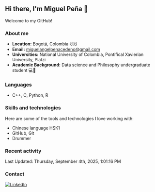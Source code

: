 ## Hi there, I'm Miguel Peña 👋

Welcome to my GitHub!

### About me

- **Location:** Bogotá, Colombia :colombia:
- **Email:** <miguelangelpenacedeno@gmail.com>
- **Universities:** National University of Colombia, Pontifical Xavierian University, Platzi
- **Academic Background:** Data science and Philosophy undergraduate student :computer::book:

### Languages

- C++, C, Python, R

### Skills and technologies

Here are some of the tools and technologies I love working with:

- Chinese language HSK1
- GitHub, Git
- Drummer

### Recent activity
<!--RECENT_ACTIVITY:start-->
<!--RECENT_ACTIVITY:end-->

<!--RECENT_ACTIVITY:last_update-->
Last Updated: Thursday, September 4th, 2025, 1:01:16 PM
<!--RECENT_ACTIVITY:last_update_end-->

### Contact

[![LinkedIn](https://img.shields.io/badge/LinkedIn-Profile-blue?style=for-the-badge&logo=linkedin)](https://www.linkedin.com/in/miguel-angel-pena-cedeno/)
